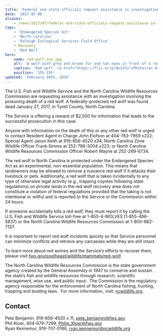 ```yaml
---
title: 'Federal and state officials request assistance in investigation of January 2017 red wolf death'
date: '2017-07-06'
aliases:
    - /news/2017/07/federal-and-state-officials-request-assistance-in-investigation-of-july-2017-red-wolf-death
tags:
    - 'Endangered Species Act'
    - 'North Carolina'
    - 'Raleigh Ecological Services Field Office'
    - Recovery
    - 'Red Wolf'
hero:
    name: red-wolf-zoo.jpg
    alt: 'A wolf with grey and brown fur and tan eyes in front of a rock wall.'
    caption: 'Red wolf. <a href="https://flic.kr/p/9u1JCu">Photo</a> by <a href="https://www.flickr.com/photos/ucumari/">Valerie</a>, <a href="https://creativecommons.org/licenses/by-nc-nd/2.0/">CC BY-NC-ND 2.0</a>.'
    position: '15% 15%'
updated: 'February 20th, 2019'
---
```


The U.S. Fish and Wildlife Service and the North Carolina Wildlife Resources Commission are requesting assistance with an investigation involving the poisoning death of a red wolf.  A federally-protected red wolf was found dead January 27, 2017, in Tyrell County, North Carolina.

The Service is offering a reward of $2,500 for information that leads to the successful prosecution in this case.  

Anyone with information on the death of this or any other red wolf is urged to contact Resident Agent in Charge John Elofson at 404-763-7959 x222; Special Agent Jason Keith at 919-856-4520 x34; North Carolina Zone Wildlife Officer Frank Simms at 252-796-3004 x223; or North Carolina Wildlife Resources Commission Officer Robert Wayne at 252-269-6734.

The red wolf in North Carolina is protected under the Endangered Species Act as an experimental, non-essential population. This means that landowners may be allowed to remove a nuisance red wolf if it attacks their livestock or pets. Additionally, a red wolf that is taken incidentally to any type of otherwise legal activity (e.g., trapping coyotes following state regulations) on private lands in the red wolf recovery area does not constitute a violation of federal regulations provided that the taking is not intentional or willful and is reported to the Service or the Commission within 24 hours.  

If someone accidentally kills a red wolf, they must report it by calling the U.S. Fish and Wildlife Service toll-free at 1-855-4-WOLVES (1-855-496-5837) or the North Carolina Wildlife Resources Commission at 1-800-662-7137.

It is important to report red wolf incidents quickly so that Service personnel can minimize conflicts and retrieve any carcasses while they are still intact.

To learn more about red wolves and the Service’s efforts to recover them, please visit [fws.gov/southeast/wildlife/mammals/red-wolf](/wildlife/mammals/red-wolf).

The North Carolina Wildlife Resources Commission is the state government agency created by the General Assembly in 1947 to conserve and sustain the state’s fish and wildlife resources through research, scientific management, wise use, and public input.  The Commission is the regulatory agency responsible for the enforcement of North Carolina fishing, hunting, trapping and boating laws.  For more information, visit: [ncwildlife.org](http://www.ncwildlife.org).

## Contact

Pete Benjamin, 919-856-4520 x 11, [pete_benjamin@fws.gov](mailto:pete_benjamin@fws.gov)  
Phil Kloer, 404-679-7299, [Philip_Kloer@fws.gov](mailto:Philip_Kloer@fws.gov)  
Ryan Kennemur, 919-707-0186, [ryan.kennemur@ncwildlife.org](mailto:ryan.kennemur@ncwildlife.org)  
